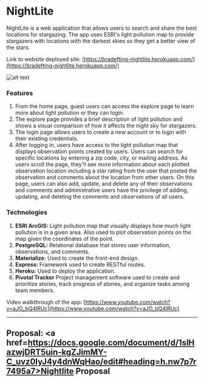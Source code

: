 # NightLite

NightLite is a web application that allows users to search and share the best locations for stargazing. The app uses ESRI's light pollution map to provide stargazers with locations with the darkest skies so they get a better view of the stars.

Link to website deployed site: [https://bradefting-nightlite.herokuapp.com/](https://bradefting-nightlite.herokuapp.com/)

![alt text](https://github.com/bradefting/NightLite/tree/master/public/imgs/NightLite-site.png?raw=true)

### Features

1. From the home page, guest users can access the explore page to learn more about light pollution or they can login.
2. The explore page provides a brief description of light pollution and shows a visual comparison of how it affects the night sky for stargazers.
3. The login page allows users to create a new account or to login with their existing credentials.
4. After logging in, users have access to the light pollution map that displays observation points created by users. Users can search for specific locations by entering a zip code, city, or mailing address. As users scroll the page, they'll see more information about each plotted observation location including a star rating from the user that posted the observation and comments about the location from other users. On this page, users can also add, update, and delete any of their observations and comments and administrative users have the privilege of adding, updating, and deleting the comments and observations of all users.

### Technologies

1. **ESRI ArcGIS:** Light pollution map that visually displays how much light pollution is in a given area. Also used to plot observation points on the map given the coordinates of the point.
2. **PostgreSQL:** Relational database that stores user information, observations, and comments.
3. **Materialize:** Used to create the front-end design.
4. **Express:** Framework used to create RESTful routes.
5. **Heroku:** Used to deploy the application.
6. **Pivotal Tracker** Project management software used to create and prioritize stories, track progress of stories, and organize tasks among team members.  

Video walkthrough of the app: [https://www.youtube.com/watch?v=aJO_bQ4lRUc](https://www.youtube.com/watch?v=aJO_bQ4lRUc)

---
Proposal: <a href=https://docs.google.com/document/d/1slHazwjDRT5uin-kgZJimMY-C_uvz0IyJ4y4dnWqHao/edit#heading=h.nw7p7r7495a7>Nightlite Proposal</a>
---
